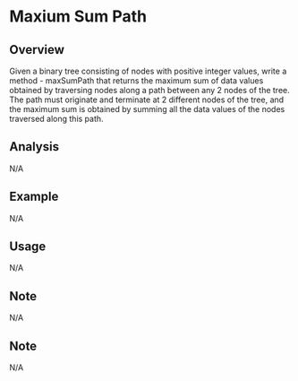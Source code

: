 # Maxium Sum Path 

Overview
---
Given a binary tree consisting of nodes with positive integer values, write a 
method - maxSumPath that returns the maximum sum of data values obtained by 
traversing nodes along a path between any 2 nodes of the tree. The path 
must originate and terminate at 2 different nodes of the tree, and the 
maximum sum is obtained by summing all the data values of the nodes 
traversed along this path.

Analysis
---
N/A

Example
---
N/A

Usage
---
N/A

Note
---
N/A

Note
---
N/A
